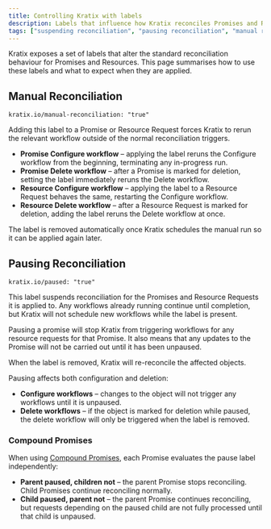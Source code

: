 ```yaml
---
title: Controlling Kratix with labels
description: Labels that influence how Kratix reconciles Promises and Resources.
tags: ["suspending reconciliation", "pausing reconciliation", "manual reconciliation", "workflows"]
---
```


Kratix exposes a set of labels that alter the standard reconciliation behaviour for Promises and Resources. This page summarises how to use these labels and what to expect when they are applied.

## Manual Reconciliation

```
kratix.io/manual-reconciliation: "true"
```

Adding this label to a Promise or Resource Request forces Kratix to rerun the relevant workflow outside of the normal reconciliation triggers.

- **Promise Configure workflow** – applying the label reruns the Configure workflow from the beginning, terminating any in-progress run.
- **Promise Delete workflow** – after a Promise is marked for deletion, setting the label immediately reruns the Delete workflow.
- **Resource Configure workflow** – applying the label to a Resource Request behaves the same, restarting the Configure workflow.
- **Resource Delete workflow** – after a Resource Request is marked for deletion, adding the label reruns the Delete workflow at once.

The label is removed automatically once Kratix schedules the manual run so it can be applied again later.

## Pausing Reconciliation

```
kratix.io/paused: "true"
```

This label suspends reconciliation for the Promises and Resource Requests it is applied to. Any workflows
already running continue until completion, but Kratix will not schedule new
workflows while the label is present.

Pausing a promise will stop Kratix from triggering workflows for any resource requests for that Promise. It also means that any updates to the Promise will not be carried out until it has been unpaused.

When the label is removed, Kratix will re-reconcile the affected objects.

Pausing affects both configuration and deletion:

- **Configure workflows** – changes to the object will not trigger any workflows until it is unpaused.
- **Delete workflows** – if the object is marked for deletion while paused, the
  delete workflow will only be triggered when the label is removed.

### Compound Promises

When using [Compound Promises](../guides/compound-promises), each Promise evaluates the pause label independently:

- **Parent paused, children not** – the parent Promise stops reconciling. Child Promises continue reconciling normally.
- **Child paused, parent not** – the parent Promise continues reconciling, but requests depending on the paused child are not fully processed until that child is unpaused.
